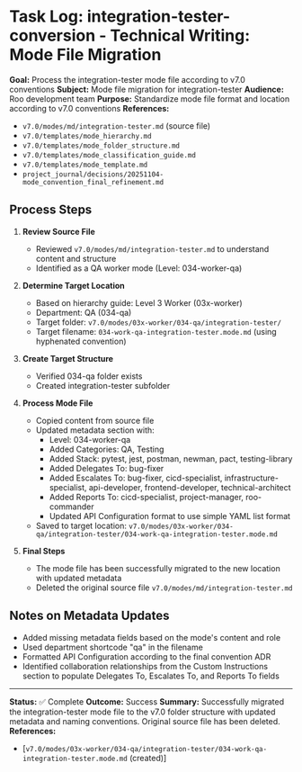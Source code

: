 # Task Log: integration-tester-conversion - Technical Writing: Mode File Migration

**Goal:** Process the integration-tester mode file according to v7.0 conventions
**Subject:** Mode file migration for integration-tester
**Audience:** Roo development team
**Purpose:** Standardize mode file format and location according to v7.0 conventions
**References:** 
- `v7.0/modes/md/integration-tester.md` (source file)
- `v7.0/templates/mode_hierarchy.md`
- `v7.0/templates/mode_folder_structure.md`
- `v7.0/templates/mode_classification_guide.md`
- `v7.0/templates/mode_template.md`
- `project_journal/decisions/20251104-mode_convention_final_refinement.md`

## Process Steps

1. **Review Source File**
   - Reviewed `v7.0/modes/md/integration-tester.md` to understand content and structure
   - Identified as a QA worker mode (Level: 034-worker-qa)

2. **Determine Target Location**
   - Based on hierarchy guide: Level 3 Worker (03x-worker)
   - Department: QA (034-qa)
   - Target folder: `v7.0/modes/03x-worker/034-qa/integration-tester/`
   - Target filename: `034-work-qa-integration-tester.mode.md` (using hyphenated convention)

3. **Create Target Structure**
   - Verified 034-qa folder exists
   - Created integration-tester subfolder

4. **Process Mode File**
   - Copied content from source file
   - Updated metadata section with:
     - Level: 034-worker-qa
     - Added Categories: QA, Testing
     - Added Stack: pytest, jest, postman, newman, pact, testing-library
     - Added Delegates To: bug-fixer
     - Added Escalates To: bug-fixer, cicd-specialist, infrastructure-specialist, api-developer, frontend-developer, technical-architect
     - Added Reports To: cicd-specialist, project-manager, roo-commander
     - Updated API Configuration format to use simple YAML list format
   - Saved to target location: `v7.0/modes/03x-worker/034-qa/integration-tester/034-work-qa-integration-tester.mode.md`

5. **Final Steps**
   - The mode file has been successfully migrated to the new location with updated metadata
   - Deleted the original source file `v7.0/modes/md/integration-tester.md`

## Notes on Metadata Updates

- Added missing metadata fields based on the mode's content and role
- Used department shortcode "qa" in the filename
- Formatted API Configuration according to the final convention ADR
- Identified collaboration relationships from the Custom Instructions section to populate Delegates To, Escalates To, and Reports To fields

---

**Status:** ✅ Complete
**Outcome:** Success
**Summary:** Successfully migrated the integration-tester mode file to the v7.0 folder structure with updated metadata and naming conventions. Original source file has been deleted.
**References:** 
- [`v7.0/modes/03x-worker/034-qa/integration-tester/034-work-qa-integration-tester.mode.md` (created)]